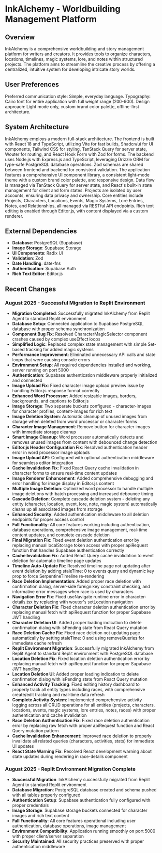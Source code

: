 # InkAlchemy - Worldbuilding Management Platform

## Overview
InkAlchemy is a comprehensive worldbuilding and story management platform for writers and creators. It provides tools to organize characters, locations, timelines, magic systems, lore, and notes within structured projects. The platform aims to streamline the creative process by offering a centralized, intuitive system for developing intricate story worlds.

## User Preferences
Preferred communication style: Simple, everyday language.
Typography: Cairo font for entire application with full weight range (200-900).
Design approach: Light mode only, custom brand color palette, offline-first architecture.

## System Architecture
InkAlchemy employs a modern full-stack architecture. The frontend is built with React 18 and TypeScript, utilizing Vite for fast builds, Shadcn/ui for UI components, Tailwind CSS for styling, TanStack Query for server state, Wouter for routing, and React Hook Form with Zod for forms. The backend uses Node.js with Express.js and TypeScript, leveraging Drizzle ORM for type-safe PostgreSQL database operations. Zod schemas are shared between frontend and backend for consistent validation. The application features a comprehensive UI component library, a consistent light-mode theme with a custom brand color palette, and responsive design. Data flow is managed via TanStack Query for server state, and React's built-in state management for client and form states. Projects are isolated by user accounts, ensuring data privacy and ownership. Core entities include Projects, Characters, Locations, Events, Magic Systems, Lore Entries, Notes, and Relationships, all managed via RESTful API endpoints. Rich text editing is enabled through Editor.js, with content displayed via a custom renderer.

## External Dependencies
*   **Database**: PostgreSQL (Supabase)
*   **Image Storage**: Supabase Storage
*   **UI Components**: Radix UI
*   **Validation**: Zod
*   **Date Handling**: date-fns
*   **Authentication**: Supabase Auth
*   **Rich Text Editor**: Editor.js

## Recent Changes

### August 2025 - Successful Migration to Replit Environment
- **Migration Completed**: Successfully migrated InkAlchemy from Replit Agent to standard Replit environment
- **Database Setup**: Connected application to Supabase PostgreSQL database with proper schema synchronization
- **Component Bug Fix**: Resolved CharacterMagicSelector component crashes caused by complex useEffect loops
- **Simplified Logic**: Replaced complex state management with simple Set-based tracking for added magic systems
- **Performance Improvement**: Eliminated unnecessary API calls and state loops that were causing console errors
- **Environment Setup**: All required dependencies installed and working, server running on port 5000
- **Authentication**: Supabase authentication middleware properly initialized and connected
- **Image Upload Fix**: Fixed character image upload preview issue by handling Editor.js response format correctly
- **Enhanced Word Processor**: Added resizable images, borders, backgrounds, and captions to Editor.js
- **Image Storage**: Two separate buckets configured - character-images for character profiles, content-images for rich text
- **Image Deletion System**: Automatic cleanup of unused images from storage when deleted from word processor or character forms
- **Character Image Management**: Remove button for character images with immediate storage cleanup
- **Smart Image Cleanup**: Word processor automatically detects and removes unused images from content with debounced change detection
- **Editor.js Header Configuration Fix**: Resolved authentication header error in word processor image uploads
- **Image Upload API**: Configured with optional authentication middleware for seamless editor integration
- **Cache Invalidation Fix**: Fixed React Query cache invalidation in character forms to ensure real-time content updates
- **Image Renderer Enhancement**: Added comprehensive debugging and error handling for image display in Editor.js content
- **Multiple Image Deletion**: Optimized word processor to handle multiple image deletions with batch processing and increased debounce timing
- **Cascade Deletion**: Complete cascade deletion system - deleting any entity (character, location, event, lore, note, magic system) automatically cleans up all associated images from storage
- **Enhanced Security**: Added authentication middleware to all deletion endpoints for proper access control
- **Full Functionality**: All core features working including authentication, database operations, comprehensive image management, real-time content updates, and complete cascade deletion
- **Final Migration Fix**: Fixed event deletion authentication error by replacing manual localStorage token access with proper apiRequest function that handles Supabase authentication correctly
- **Cache Invalidation Fix**: Added React Query cache invalidation to event deletion for automatic timeline page updates
- **Timeline Auto-Update Fix**: Resolved timeline page not updating after event deletion by adding staleTime: 0 to events query and dynamic key prop to force SerpentineTimeline re-rendering
- **Race Deletion Implementation**: Added proper race deletion with confirmation dialog, server-side foreign key constraint checking, and informative error messages when race is used by characters
- **Navigation Error Fix**: Fixed useNavigate runtime error in character-details.tsx by replacing with wouter's setLocation navigation
- **Character Deletion Fix**: Fixed character deletion authentication error by replacing manual fetch with apiRequest function for proper Supabase JWT handling
- **Character Deletion UI**: Added proper loading indication to delete confirmation dialog with isPending state from React Query mutation
- **Race Deletion Cache Fix**: Fixed race deletion not updating page automatically by setting staleTime: 0 and using removeQueries for immediate cache refresh
- **Replit Environment Migration**: Successfully migrated InkAlchemy from Replit Agent to standard Replit environment with PostgreSQL database
- **Location Deletion Fix**: Fixed location deletion authentication error by replacing manual fetch with apiRequest function for proper Supabase JWT handling
- **Location Deletion UI**: Added proper loading indication to delete confirmation dialog with isPending state from React Query mutation
- **Enhanced Activity Tracking**: Fixed editing history dashboard to properly track all entity types including races, with comprehensive create/edit tracking and real-time data refresh
- **Complete Activity System**: Implemented comprehensive activity logging across all CRUD operations for all entities (projects, characters, locations, events, magic systems, lore entries, notes, races) with proper authentication and cache invalidation
- **Race Deletion Authentication Fix**: Fixed race deletion authentication error by replacing raw fetch with proper apiRequest function and React Query mutation pattern
- **Cache Invalidation Enhancement**: Improved race deletion to properly invalidate all related queries (characters, activities, stats) for immediate UI updates
- **React State Warning Fix**: Resolved React development warning about state updates during rendering in race-details component

### August 2025 - Replit Environment Migration Complete
- **Successful Migration**: InkAlchemy successfully migrated from Replit Agent to standard Replit environment
- **Database Migration**: PostgreSQL database created and schema pushed with all tables properly configured
- **Authentication Setup**: Supabase authentication fully configured with proper credentials
- **Image Storage**: Supabase storage buckets connected for character images and rich text content
- **Full Functionality**: All core features operational including user authentication, database operations, image management
- **Environment Compatibility**: Application running smoothly on port 5000 with proper client/server separation
- **Security Maintained**: All security practices preserved with proper authentication middleware